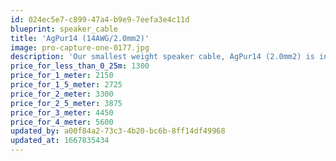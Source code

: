 ```yaml
---
id: 024ec5e7-c899-47a4-b9e9-7eefa3e4c11d
blueprint: speaker_cable
title: 'AgPur14 (14AWG/2.0mm2)'
image: pro-capture-one-0177.jpg
description: 'Our smallest weight speaker cable, AgPur14 (2.0mm2) is introductory only in price, as it has high resolution and clarity, and is a smart choice for highest sensitivity loudspeakers at moderate lengths, and average loads at short cable runs.'
price_for_less_than_0_25m: 1300
price_for_1_meter: 2150
price_for_1_5_meter: 2725
price_for_2_meter: 3300
price_for_2_5_meter: 3875
price_for_3_meter: 4450
price_for_4_meter: 5600
updated_by: a00f84a2-73c3-4b20-bc6b-8ff14df49968
updated_at: 1667835434
---
```

